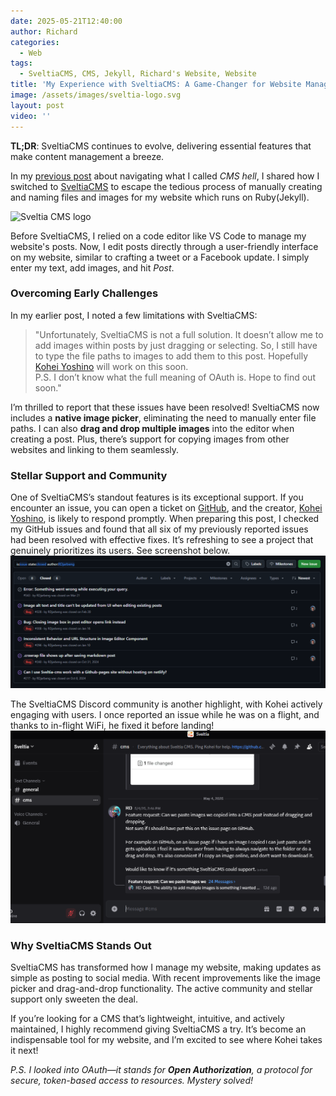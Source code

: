 ```yaml
---
date: 2025-05-21T12:40:00
author: Richard
categories:
  - Web
tags:
  - SveltiaCMS, CMS, Jekyll, Richard's Website, Website
title: 'My Experience with SveltiaCMS: A Game-Changer for Website Management'
image: /assets/images/sveltia-logo.svg
layout: post
video: ''
---
```

**TL;DR**: SveltiaCMS continues to evolve, delivering essential features that make content management a breeze.

In my [previous post](https://rdjarbeng.github.io/story-time-add-a-cms-to-a-jekyll-github-pages-website/) about navigating what I called _CMS hell_, I shared how I switched to [SveltiaCMS](https://github.com/sveltia/sveltia-cms) to escape the tedious process of manually creating and naming files and images for my website which runs on Ruby(Jekyll). 

![Sveltia CMS logo](https://raw.githubusercontent.com/sveltia/sveltia-cms/3b8a8751d79a940c34448aaf328edb3da467d64f/src/lib/assets/sveltia-logo.svg "Sveltia CMS logo")

Before SveltiaCMS, I relied on a code editor like VS Code to manage my website's posts. Now, I edit posts directly through a user-friendly interface on my website, similar to crafting a tweet or a Facebook update. I simply enter my text, add images, and hit _Post_.

### Overcoming Early Challenges

In my earlier post, I noted a few limitations with SveltiaCMS:

> "Unfortunately, SveltiaCMS is not a full solution. It doesn’t allow me to add images within posts by just dragging or selecting. So, I still have to type the file paths to images to add them to this post. Hopefully [Kohei Yoshino](https://github.com/kyoshino) will work on this soon.  
> P.S. I don’t know what the full meaning of OAuth is. Hope to find out soon."

I’m thrilled to report that these issues have been resolved! SveltiaCMS now includes a **native image picker**, eliminating the need to manually enter file paths. I can also **drag and drop multiple images** into the editor when creating a post. Plus, there’s support for copying images from other websites and linking to them seamlessly.

### Stellar Support and Community

One of SveltiaCMS’s standout features is its exceptional support. If you encounter an issue, you can open a ticket on [GitHub](https://github.com/sveltia/sveltia-cms/issues), and the creator, [Kohei Yoshino](https://github.com/kyoshino), is likely to respond promptly. When preparing this post, I checked my GitHub issues and found that all six of my previously reported issues had been resolved with effective fixes. It’s refreshing to see a project that genuinely prioritizes its users. See screenshot below.
![Sveltia CMS issue resolution screenshot](/assets/images/20250521-130235.png)

The SveltiaCMS Discord community is another highlight, with Kohei actively engaging with users. I once reported an issue while he was on a flight, and thanks to in-flight WiFi, he fixed it before landing! 
![Sveltia CMS Discord](/assets/images/20250521-125206.png "Sveltia CMS: Kohei is active on Discord")

### Why SveltiaCMS Stands Out

SveltiaCMS has transformed how I manage my website, making updates as simple as posting to social media. With recent improvements like the image picker and drag-and-drop functionality. The active community and stellar support only sweeten the deal.

If you’re looking for a CMS that’s lightweight, intuitive, and actively maintained, I highly recommend giving SveltiaCMS a try. It’s become an indispensable tool for my website, and I’m excited to see where Kohei takes it next!

_P.S. I looked into OAuth—it stands for&#32;**Open Authorization**, a protocol for secure, token-based access to resources. Mystery solved!_
